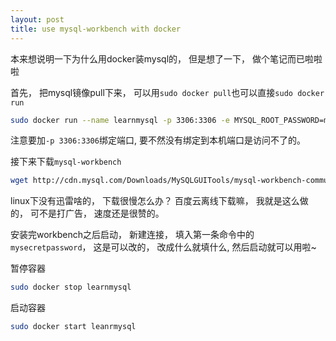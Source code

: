 ```yaml
---
layout: post
title: use mysql-workbench with docker
---
```


本来想说明一下为什么用docker装mysql的， 但是想了一下， 做个笔记而已啦啦啦

首先， 把mysql镜像pull下来， 可以用`sudo docker pull`也可以直接`sudo docker run`

```bash
sudo docker run --name learnmysql -p 3306:3306 -e MYSQL_ROOT_PASSWORD=mysecretpassword -d mysql
```

注意要加`-p 3306:3306`绑定端口, 要不然没有绑定到本机端口是访问不了的。

接下来下载`mysql-workbench`

```bash
wget http://cdn.mysql.com/Downloads/MySQLGUITools/mysql-workbench-community-6.2.3-1ubu1404-amd64.deb
```

linux下没有迅雷啥的， 下载很慢怎么办？ 百度云离线下载嘛， 我就是这么做的， 可不是打广告， 速度还是很赞的。

安装完workbench之后启动， 新建连接， 填入第一条命令中的`mysecretpassword`， 这是可以改的， 改成什么就填什么, 
然后启动就可以用啦~

暂停容器

```bash
sudo docker stop learnmysql
```

启动容器

```bash
sudo docker start leanrmysql
```
